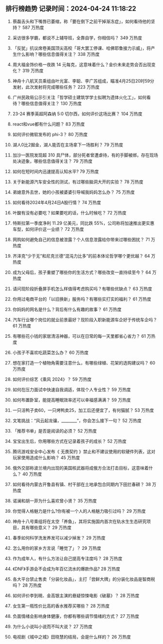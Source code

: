 
## 排行榜趋势 记录时间：2024-04-24 11:18:22
  
  1. 蔡磊舌头和下嘴唇已萎缩，称「要在倒下之前干掉渐冻症」，如何看待他的坚持？ 587 万热度
    
  2. 采访很多学霸，都说不上辅导班，全靠自学，你相信吗？ 349 万热度
    
  3. 「反犹」抗议席卷美国顶尖高校「哥大罢工停课、哈佛耶鲁接力示威」，将产生什么影响？哪些信息值得关注？ 338 万热度
    
  4. 周大福金饰价格一夜跌 14 元每克，这意味着什么？金价未来走势会否出现变化？ 319 万热度
    
  5. 神舟十八航天员乘组由叶光富、李聪、李广苏组成，瞄准4月25日20时59分发射，此次发射将完成哪些任务？ 223 万热度
    
  6. 广州民政局公示引关注「哲学硕士建筑学学士拟聘为遗体火化工」，如何看待？哪些信息值得关注？ 130 万热度
    
  7. 23-24 赛季英超阿森纳 5:0 切尔西，如何评价这场比赛？ 104 万热度
    
  8. react和vue都有什么问题？ 83 万热度
    
  9. 如何评价微软发布的 phi-3？ 80 万热度
    
  10. 湖人0比2掘金，湖人能否在主场拿下一场胜利？ 79 万热度
    
  11. 加沙一医院发现超 310 具尸体，部分死者曾遭虐待，有的手脚被绑，存在现场处决迹象，哪些信息值得关注？ 79 万热度
    
  12. 如何在短时间内迅速提高认知水平? 79 万热度
    
  13. 关于新能源汽车安全性的测试，有过哪些脑洞大开的实验？ 78 万热度
    
  14. 弟媳意外去世，她的小孩被婆婆引导喊我妈妈怎么办？ 75 万热度
    
  15. 如何看待2024年4月24日A股行情？ 74 万热度
    
  16. 叶酸有没有必要吃？如果要吃的话，什么时候吃？ 72 万热度
    
  17. 特斯拉第一季度净利 11.29 亿美元，同比跌 55%，公司称将加速推出更实惠车型，如何评价这一业绩？ 72 万热度
    
  18. 网购如何避免自己的信息被泄露？个人信息泄露给你带来过哪些困扰？ 71 万热度
    
  19. 齐泽克“少于无”和尼克兰德“混沌力比多”的前本体论哲学哪个更优越？ 64 万热度
    
  20. 成为父母后，孩子重塑了哪些你的生活方式？哪些改变一直持续至今？ 64 万热度
    
  21. 请问现阶段折叠屏手机怎么样值得考虑购买吗？有哪些优缺点？ 63 万热度
    
  22. 你用过电商平台的「以旧换新」服务吗？有哪些实打实的福利？ 61 万热度
    
  23. 你妈妈的网名是什么？背后有什么有趣的故事？ 61 万热度
    
  24. 汽车行业哪个岗位的就业前景最好？现阶段入职新能源车企好于传统车企吗？ 61 万热度
    
  25. 有哪些花小钱的家居清洁神器，可以在日常的每一天里都省心省力？ 61 万热度
    
  26. 小孩子不喜欢吃蔬菜怎么办？ 60 万热度
    
  27. 想在家打造一个植物角需要注意什么，有哪些绿植、花架的选购建议吗？ 60 万热度
    
  28. 如何评价综艺《乘风 2024》？ 59 万热度
    
  29. 如何在压力面试中快速自我调适，体现个人专业性？ 59 万热度
    
  30. 如何布置卧室，能提高睡眠效率还可以幸福感满满？ 59 万热度
    
  31. 一只活鸭子卖60，一只烤鸭卖25，加工后还便宜了，有何猫腻？ 53 万热度
    
  32. 文笔挑战：“风云起龙骧，________”，你会怎么接下一句？ 52 万热度
    
  33. 「推荐书单」是否是阅读的必须？ 52 万热度
    
  34. 宝宝出生后，你用哪些方式在记录着孩子的成长？ 52 万热度
    
  35. 腾讯游戏安全中心发布《 无畏契约 》禁止和不建议使用的软硬件列表，这对玩家使用造成什么影响？ 45 万热度
    
  36. 俄外交部称波兰境内出现的美国核武器将成俄方合法打击目标，这意味着什么？ 40 万热度
    
  37. 如何看待内蒙古开鲁县有镇、村干部在土地承包合同期内下田拦春耕？ 38 万热度
    
  38. 诺澜和胡一菲为什么喜欢曾小贤？ 35 万热度
    
  39. 你觉得人格魅力是什么?你有被一个人的人格魅力吸引过吗？ 29 万热度
    
  40. 神舟十八号乘组将在太空「养鱼」，其将实施国内首次在轨水生生态研究项目，具有哪些意义？ 29 万热度
    
  41. 春季如何科学洗发养发可以减少掉发？ 29 万热度
    
  42. 怎么用你的家乡方言说「睡觉了」？ 29 万热度
    
  43. 作为成年人，有什么方法让自己提高专注度吗？ 28 万热度
    
  44. 《DNF》手游会不会成为年百亿流水的爆款作品? 28 万热度
    
  45. 各大平台禁止售卖「分装化妆品」，主打「尝鲜大牌」的分装化妆品是智商税吗？ 28 万热度
    
  46. 如何评价李到晛、金高银主演的悬疑惊悚电影《破墓》？ 28 万热度
    
  47. 女生第一瓶性价比高的香水推荐买哪些？ 28 万热度
    
  48. 负面情绪会影响身体健康，你都有哪些调节情绪的方式？ 27 万热度
    
  49. 为什么小说叫小说而不叫大说？ 27 万热度
    
  50. 电视剧《城中之城》田晓慧的结局，会是什么样的？ 26 万热度
    